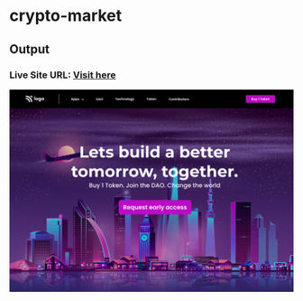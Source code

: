 # crypto-market

## Output


### Live Site URL: [Visit here ](https://crypto-market-50ccb6.netlify.app/)



![output](output.png)